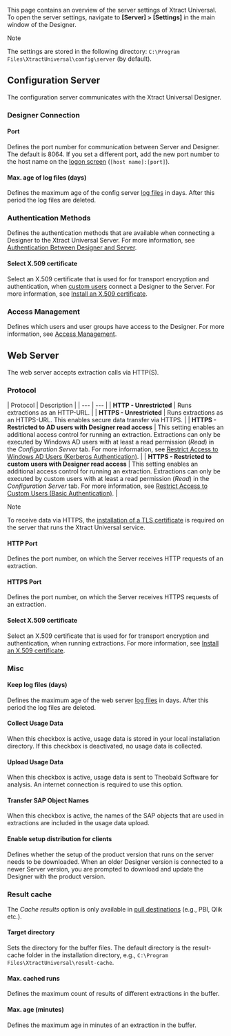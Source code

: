 This page contains an overview of the server settings of Xtract Universal. To open the server settings, navigate to **[Server] > [Settings]** in the main window of the Designer.

Note

The settings are stored in the following directory: `C:\Program Files\XtractUniversal\config\server` (by default).

## Configuration Server

The configuration server communicates with the Xtract Universal Designer.

### Designer Connection

#### Port

Defines the port number for communication between Server and Designer. The default is 8064. If you set a different port, add the new port number to the host name on the [logon screen](../../designer/#connect-the-designer-to-a-server) (`[host name]:[port]`).

#### Max. age of log files (days)

Defines the maximum age of the config server [log files](../../logs/#access-server-logs) in days. After this period the log files are deleted.

### Authentication Methods

Defines the authentication methods that are available when connecting a Designer to the Xtract Universal Server. For more information, see [Authentication Between Designer and Server](../../access-restrictions/#authentication-between-designer-and-server).

#### Select X.509 certificate

Select an X.509 certificate that is used for for transport encryption and authentication, when [custom users](../../access-restrictions/user-management/) connect a Designer to the Server. For more information, see [Install an X.509 certificate](../../access-restrictions/install-x.509-certificate/).

### Access Management

Defines which users and user groups have access to the Designer. For more information, see [Access Management](../../access-restrictions/).

## Web Server

The web server accepts extraction calls via HTTP(S).

### Protocol

| Protocol | Description | | --- | --- | | **HTTP - Unrestricted** | Runs extractions as an HTTP-URL. | | **HTTPS - Unrestricted** | Runs extractions as an HTTPS-URL. This enables secure data transfer via HTTPS. | | **HTTPS - Restricted to AD users with Designer read access** | This setting enables an additional access control for running an extraction. Extractions can only be executed by Windows AD users with at least a read permission (*Read*) in the *Configuration Server* tab. For more information, see [Restrict Access to Windows AD Users (Kerberos Authentication)](../../access-restrictions/restrict-server-access/#restrict-access-to-windows-ad-users-kerberos-authentication). | | **HTTPS - Restricted to custom users with Designer read access** | This setting enables an additional access control for running an extraction. Extractions can only be executed by custom users with at least a read permission (*Read*) in the *Configuration Server* tab. For more information, see [Restrict Access to Custom Users (Basic Authentication)](../../access-restrictions/restrict-server-access/#restrict-access-to-custom-users-basic-authentication). |

Note

To receive data via HTTPS, the [installation of a TLS certificate](../../access-restrictions/install-x.509-certificate/) is required on the server that runs the Xtract Universal service.

#### HTTP Port

Defines the port number, on which the Server receives HTTP requests of an extraction.

#### HTTPS Port

Defines the port number, on which the Server receives HTTPS requests of an extraction.

#### Select X.509 certificate

Select an X.509 certificate that is used for for transport encryption and authentication, when running extractions. For more information, see [Install an X.509 certificate](../../access-restrictions/install-x.509-certificate/).

### Misc

#### Keep log files (days)

Defines the maximum age of the web server [log files](../../logs/#access-extraction-logs) in days. After this period the log files are deleted.

#### Collect Usage Data

When this checkbox is active, usage data is stored in your local installation directory. If this checkbox is deactivated, no usage data is collected.

#### Upload Usage Data

When this checkbox is active, usage data is sent to Theobald Software for analysis. An internet connection is required to use this option.

#### Transfer SAP Object Names

When this checkbox is active, the names of the SAP objects that are used in extractions are included in the usage data upload.

#### Enable setup distribution for clients

Defines whether the setup of the product version that runs on the server needs to be downloaded. When an older Designer version is connected to a newer Server version, you are prompted to download and update the Designer with the product version.

### Result cache

The *Cache results* option is only available in [pull destinations](../../destinations/) (e.g., PBI, Qlik etc.).

#### Target directory

Sets the directory for the buffer files. The default directory is the result-cache folder in the installation directory, e.g., `C:\Program Files\XtractUniversal\result-cache`.

#### Max. cached runs

Defines the maximum count of results of different extractions in the buffer.

#### Max. age (minutes)

Defines the maximum age in minutes of an extraction in the buffer.
